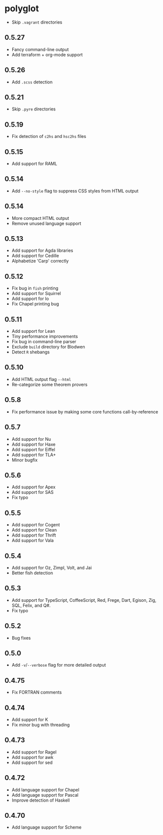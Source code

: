 # polyglot

  * Skip `.vagrant` directories

## 0.5.27

  * Fancy command-line output
  * Add terraform + org-mode support

## 0.5.26

  * Add `.scss` detection

## 0.5.21

  * Skip `.pyre` directories

## 0.5.19
  
  * Fix detection of `c2hs` and `hsc2hs` files

## 0.5.15

  * Add support for RAML

## 0.5.14

  * Add `--no-style` flag to suppress CSS styles from HTML output

## 0.5.14

  * More compact HTML output
  * Remove unused language support

## 0.5.13

  * Add support for Agda libraries
  * Add support for Cedille
  * Alphabetize 'Carp' correctly

## 0.5.12

  * Fix bug in `fish` printing
  * Add support for Squirrel
  * Add support for Io
  * Fix Chapel printing bug

## 0.5.11

  * Add support for Lean
  * Tiny performance improvements
  * Fix bug in command-line parser
  * Exclude `build` directory for Blodwen
  * Detect `R` shebangs

## 0.5.10

  * Add HTML output flag `--html`
  * Re-categorize some theorem provers

## 0.5.8

  * Fix performance issue by making some core functions call-by-reference

## 0.5.7

  * Add support for Nu
  * Add support for Haxe
  * Add support for Eiffel
  * Add support for TLA+
  * Minor bugfix

## 0.5.6

  * Add support for Apex
  * Add support for SAS
  * Fix typo

## 0.5.5

  * Add support for Cogent
  * Add support for Clean
  * Add support for Thrift
  * Add support for Vala

## 0.5.4

  * Add support for Oz, Zimpl, Volt, and Jai
  * Better fish detection

## 0.5.3

  * Add support for TypeScript, CoffeeScript, Red, Frege, Dart, Egison, Zig,
    SQL, Felix, and Q#.
  * Fix typo

## 0.5.2

  * Bug fixes

## 0.5.0

  * Add `-v`/`--verbose` flag for more detailed output

## 0.4.75

  * Fix FORTRAN comments

## 0.4.74

  * Add support for K
  * Fix minor bug with threading

## 0.4.73

  * Add support for Ragel
  * Add support for awk
  * Add support for sed

## 0.4.72

  * Add language support for Chapel
  * Add language support for Pascal
  * Improve detection of Haskell

## 0.4.70

  * Add language support for Scheme
